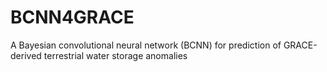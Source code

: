 # BCNN4GRACE
A Bayesian convolutional neural network (BCNN) for prediction of GRACE-derived terrestrial water storage anomalies
